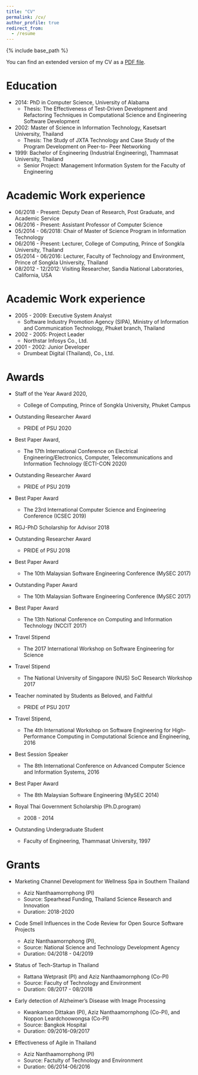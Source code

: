 ```yaml
---
title: "CV"
permalink: /cv/
author_profile: true
redirect_from:
  - /resume
---
```


{% include base_path %}

You can find an extended version of my CV as a [PDF file](../files/CV.pdf).

# Education
* 2014: PhD in Computer Science, University of Alabama
  * Thesis: The Effectiveness of Test-Driven Development and Refactoring Techniques in Computational Science and Engineering Software Development
* 2002: Master of Science in Information Technology, Kasetsart University, Thailand
  * Thesis: The Study of JXTA Technology and Case Study of the Program Development on Peer-to- Peer Networking
* 1999: Bachelor of Engineering (Industrial Engineering), Thammasat University, Thailand
  * Senior Project: Management Information System for the Faculty of Engineering

Academic Work experience
======
* 06/2018 - Present: Deputy Dean of Research, Post Graduate, and Academic Service
* 06/2016 - Present: Assistant Professor of Computer Science
* 05/2014 - 06/2018: Chair of Master of Science Program in Information Technology
* 06/2016 - Present: Lecturer, College of Computing, Prince of Songkla University, Thailand
* 05/2014 - 06/2016: Lecturer, Faculty of Technology and Environment, Prince of Songkla University, Thailand
* 08/2012 - 12/2012: Visiting Researcher, Sandia National Laboratories,  California, USA

Academic Work experience
======
* 2005 - 2009: Executive System Analyst
  * Software Industry Promotion Agency (SIPA), Ministry of Information and Communication Technology, Phuket branch, Thailand
* 2002 - 2005: Project Leader
  * Northstar Infosys Co., Ltd.
* 2001 - 2002: Junior Developer
  * Drumbeat Digital (Thailand), Co., Ltd.

Awards
======
* Staff of the Year Award 2020, 
  * College of Computing, Prince of Songkla University, Phuket Campus

* Outstanding Researcher Award
  * PRIDE of PSU 2020

* Best Paper Award, 
  * The 17th International Conference on Electrical Engineering/Electronics, Computer, Telecommunications and Information Technology (ECTI-CON 2020)

* Outstanding Researcher Award
  * PRIDE of PSU 2019

* Best Paper Award 
  * The 23rd International Computer Science and Engineering Conference (ICSEC 2019)

* RGJ-PhD Scholarship for Advisor 2018
  
* Outstanding Researcher Award
  * PRIDE of PSU 2018

* Best Paper Award
  * The 10th Malaysian Software Engineering Conference (MySEC 2017)

* Outstanding Paper Award
  * The 10th Malaysian Software Engineering Conference (MySEC 2017)

* Best Paper Award
  * The 13th National Conference on Computing and Information Technology (NCCIT 2017)

* Travel Stipend
  * The 2017 International Workshop on Software Engineering for Science

* Travel Stipend
  * The National University of Singapore (NUS) SoC Research Workshop 2017

* Teacher nominated by Students as Beloved, and Faithful
  * PRIDE of PSU 2017

* Travel Stipend, 
  * The 4th International Workshop on Software Engineering for High-Performance Computing in Computational Science and Engineering, 2016

* Best Session Speaker
  * The 8th International Conference on Advanced Computer Science and Information Systems, 2016

* Best Paper Award
  * The 8th Malaysian Software Engineering (MySEC 2014)

* Royal Thai Government Scholarship (Ph.D.program)
  * 2008 - 2014

* Outstanding Undergraduate Student
  * Faculty of Engineering, Thammasat University, 1997

Grants
======
* Marketing Channel Development for Wellness Spa in Southern Thailand
  * Aziz Nanthaamornphong (PI)
  * Source: Spearhead Funding, Thailand Science Research and Innovation 
  * Duration: 2018-2020

* Code Smell Influences in the Code Review for Open Source Software Projects
  * Aziz Nanthaamornphong (PI), 
  * Source: National Science and Technology Development Agency
  * Duration: 04/2018 - 04/2019

* Status of Tech-Startup in Thailand
  * Rattana Wetprasit (PI) and Aziz Nanthaamornphong (Co-PI)
  * Source: Faculty of Technology and Environment 
  * Duration: 08/2017 - 08/2018

* Early detection of Alzheimer’s Disease with Image Processing
  * Kwankamon Dittakan (PI), Aziz Nanthaamornphong (Co-PI), and Noppon Leardchoowongsa (Co-PI)
  * Source: Bangkok Hospital 
  * Duration: 09/2016-09/2017

* Effectiveness of Agile in Thailand
  * Aziz Nanthaamornphong (PI)
  * Source: Factulty of Technology and Environment
  * Duration: 06/2014-06/2016

